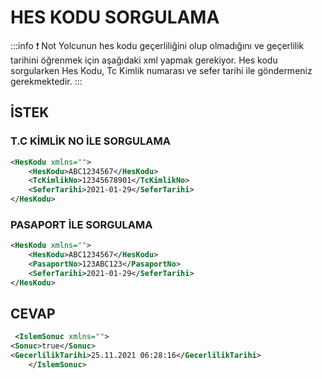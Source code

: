# HES KODU SORGULAMA

:::info :exclamation: Not 
Yolcunun hes kodu geçerliliğini olup olmadığını ve geçerlilik tarihini öğrenmek için aşağıdaki xml yapmak gerekiyor.
Hes kodu sorgularken Hes Kodu, Tc Kimlik numarası ve sefer tarihi ile göndermeniz gerekmektedir.
:::

## İSTEK

### T.C KİMLİK NO İLE SORGULAMA

```xml
<HesKodu xmlns="">
    <HesKodu>ABC1234567</HesKodu>
    <TcKimlikNo>12345678901</TcKimlikNo>
    <SeferTarihi>2021-01-29</SeferTarihi>
</HesKodu>
```

### PASAPORT İLE SORGULAMA

```xml
<HesKodu xmlns="">
    <HesKodu>ABC1234567</HesKodu>
    <PasaportNo>123ABC123</PasaportNo>
    <SeferTarihi>2021-01-29</SeferTarihi>
</HesKodu>
```

## CEVAP

```xml
 <IslemSonuc xmlns="">
<Sonuc>true</Sonuc>
<GecerlilikTarihi>25.11.2021 06:28:16</GecerlilikTarihi>
    </IslemSonuc>
```
